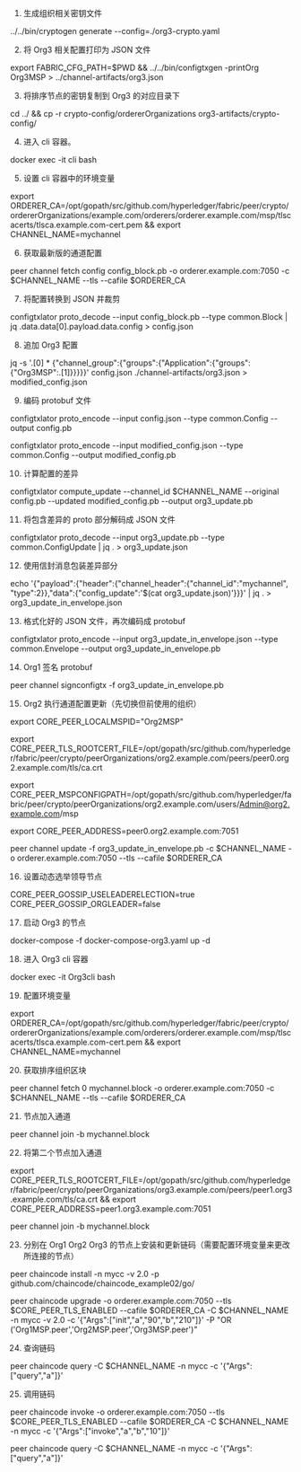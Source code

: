 1. 生成组织相关密钥文件

../../bin/cryptogen generate --config=./org3-crypto.yaml

2. 将 Org3 相关配置打印为 JSON 文件

export FABRIC_CFG_PATH=$PWD && ../../bin/configtxgen -printOrg Org3MSP > ../channel-artifacts/org3.json

3. 将排序节点的密钥复制到 Org3 的对应目录下

cd ../ && cp -r crypto-config/ordererOrganizations org3-artifacts/crypto-config/

4. 进入 cli 容器。

docker exec -it cli bash

5. 设置 cli 容器中的环境变量

export ORDERER_CA=/opt/gopath/src/github.com/hyperledger/fabric/peer/crypto/ordererOrganizations/example.com/orderers/orderer.example.com/msp/tlscacerts/tlsca.example.com-cert.pem  && export CHANNEL_NAME=mychannel

6. 获取最新版的通道配置

peer channel fetch config config_block.pb -o orderer.example.com:7050 -c $CHANNEL_NAME --tls --cafile $ORDERER_CA

7. 将配置转换到 JSON 并裁剪

configtxlator proto_decode --input config_block.pb --type common.Block | jq .data.data[0].payload.data.config > config.json

8. 追加 Org3 配置

jq -s '.[0] * {"channel_group":{"groups":{"Application":{"groups": {"Org3MSP":.[1]}}}}}' config.json ./channel-artifacts/org3.json > modified_config.json

9. 编码 protobuf 文件

configtxlator proto_encode --input config.json --type common.Config --output config.pb

configtxlator proto_encode --input modified_config.json --type common.Config --output modified_config.pb

10. 计算配置的差异

configtxlator compute_update --channel_id $CHANNEL_NAME --original config.pb --updated modified_config.pb --output org3_update.pb

11. 将包含差异的 proto 部分解码成 JSON 文件

configtxlator proto_decode --input org3_update.pb --type common.ConfigUpdate | jq . > org3_update.json

12. 使用信封消息包装差异部分

echo '{"payload":{"header":{"channel_header":{"channel_id":"mychannel", "type":2}},"data":{"config_update":'$(cat org3_update.json)'}}}' | jq . > org3_update_in_envelope.json

13. 格式化好的 JSON 文件，再次编码成 protobuf

configtxlator proto_encode --input org3_update_in_envelope.json --type common.Envelope --output org3_update_in_envelope.pb

14. Org1 签名 protobuf

peer channel signconfigtx -f org3_update_in_envelope.pb

15. Org2 执行通道配置更新（先切换但前使用的组织）


export CORE_PEER_LOCALMSPID="Org2MSP"

export CORE_PEER_TLS_ROOTCERT_FILE=/opt/gopath/src/github.com/hyperledger/fabric/peer/crypto/peerOrganizations/org2.example.com/peers/peer0.org2.example.com/tls/ca.crt

export CORE_PEER_MSPCONFIGPATH=/opt/gopath/src/github.com/hyperledger/fabric/peer/crypto/peerOrganizations/org2.example.com/users/Admin@org2.example.com/msp

export CORE_PEER_ADDRESS=peer0.org2.example.com:7051

peer channel update -f org3_update_in_envelope.pb -c $CHANNEL_NAME -o orderer.example.com:7050 --tls --cafile $ORDERER_CA

16. 设置动态选举领导节点

CORE_PEER_GOSSIP_USELEADERELECTION=true
CORE_PEER_GOSSIP_ORGLEADER=false

17. 启动 Org3 的节点

docker-compose -f docker-compose-org3.yaml up -d

18. 进入 Org3 cli 容器

docker exec -it Org3cli bash

19. 配置环境变量

export ORDERER_CA=/opt/gopath/src/github.com/hyperledger/fabric/peer/crypto/ordererOrganizations/example.com/orderers/orderer.example.com/msp/tlscacerts/tlsca.example.com-cert.pem && export CHANNEL_NAME=mychannel

20. 获取排序组织区块

peer channel fetch 0 mychannel.block -o orderer.example.com:7050 -c $CHANNEL_NAME --tls --cafile $ORDERER_CA

21. 节点加入通道

peer channel join -b mychannel.block

22. 将第二个节点加入通道

export CORE_PEER_TLS_ROOTCERT_FILE=/opt/gopath/src/github.com/hyperledger/fabric/peer/crypto/peerOrganizations/org3.example.com/peers/peer1.org3.example.com/tls/ca.crt && export CORE_PEER_ADDRESS=peer1.org3.example.com:7051

peer channel join -b mychannel.block

23. 分别在 Org1 Org2 Org3 的节点上安装和更新链码（需要配置环境变量来更改所连接的节点）

peer chaincode install -n mycc -v 2.0 -p github.com/chaincode/chaincode_example02/go/

peer chaincode upgrade -o orderer.example.com:7050 --tls $CORE_PEER_TLS_ENABLED --cafile $ORDERER_CA -C $CHANNEL_NAME -n mycc -v 2.0 -c '{"Args":["init","a","90","b","210"]}' -P "OR ('Org1MSP.peer','Org2MSP.peer','Org3MSP.peer')"

24. 查询链码 

peer chaincode query -C $CHANNEL_NAME -n mycc -c '{"Args":["query","a"]}'

25. 调用链码

peer chaincode invoke -o orderer.example.com:7050  --tls $CORE_PEER_TLS_ENABLED --cafile $ORDERER_CA -C $CHANNEL_NAME -n mycc -c '{"Args":["invoke","a","b","10"]}'

peer chaincode query -C $CHANNEL_NAME -n mycc -c '{"Args":["query","a"]}'
